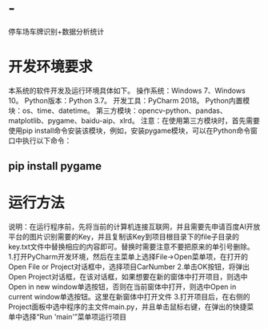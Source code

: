 # -
停车场车牌识别+数据分析统计
# 开发环境要求
本系统的软件开发及运行环境具体如下。
操作系统：Windows 7、Windows 10。
Python版本：Python 3.7。
开发工具：PyCharm 2018。
Python内置模块：os、time、datetime。
第三方模块：opencv-python、pandas、matplotlib、pygame、baidu-aip、xlrd。
注意：在使用第三方模块时，首先需要使用pip install命令安装该模块，例如，安装pygame模块，可以在Python命令窗口中执行以下命令： 
## pip install pygame
# 运行方法
说明：在运行程序前，先将当前的计算机连接互联网，并且需要先申请百度AI开放平台的图片识别需要的Key，并且复制该Key到项目根目录下的file子目录的key.txt文件中替换相应的内容即可。替换时需要注意不要把原来的单引号删除。
1.打开PyCharm开发环境，然后在主菜单上选择File→Open菜单项，在打开的Open File or Project对话框中，选择项目CarNumber
2.单击OK按钮，将弹出 Open Project对话框，在该对话框，如果想要在新的窗体中打开项目，则选中Open in new window单选按钮，否则在当前窗体中打开，则选中Open in current window单选按钮。这里在新窗体中打开文件
3.打开项目后，在右侧的Project面板中选中程序的主文件main.py，并且单击鼠标右键，在弹出的快捷菜单中选择“Run 'main'”菜单项运行项目
